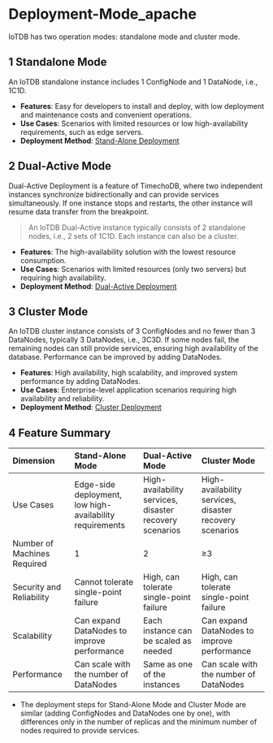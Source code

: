 <!--

    Licensed to the Apache Software Foundation (ASF) under one
    or more contributor license agreements.  See the NOTICE file
    distributed with this work for additional information
    regarding copyright ownership.  The ASF licenses this file
    to you under the Apache License, Version 2.0 (the
    "License"); you may not use this file except in compliance
    with the License.  You may obtain a copy of the License at
    
        http://www.apache.org/licenses/LICENSE-2.0
    
    Unless required by applicable law or agreed to in writing,
    software distributed under the License is distributed on an
    "AS IS" BASIS, WITHOUT WARRANTIES OR CONDITIONS OF ANY
    KIND, either express or implied.  See the License for the
    specific language governing permissions and limitations
    under the License.

-->
# Deployment-Mode_apache

IoTDB has two operation modes: standalone mode and cluster mode.

## 1 Standalone Mode

An IoTDB standalone instance includes 1 ConfigNode and 1 DataNode, i.e., 1C1D.

- **Features**: Easy for developers to install and deploy, with low deployment and maintenance costs and convenient operations.  
- **Use Cases**: Scenarios with limited resources or low high-availability requirements, such as edge servers. 
- **Deployment Method**: [Stand-Alone Deployment](../Deployment-and-Maintenance/Stand-Alone-Deployment_timecho.md)
 
## 2 Dual-Active Mode  

Dual-Active Deployment is a feature of TimechoDB, where two independent instances synchronize bidirectionally and can provide services simultaneously. If one instance stops and restarts, the other instance will resume data transfer from the breakpoint.  

> An IoTDB Dual-Active instance typically consists of 2 standalone nodes, i.e., 2 sets of 1C1D. Each instance can also be a cluster.  

- **Features**: The high-availability solution with the lowest resource consumption.  
- **Use Cases**: Scenarios with limited resources (only two servers) but requiring high availability.  
- **Deployment Method**: [Dual-Active Deployment](../Deployment-and-Maintenance/Dual-Active-Deployment_timecho.md)

## 3 Cluster Mode

An IoTDB cluster instance consists of 3 ConfigNodes and no fewer than 3 DataNodes, typically 3 DataNodes, i.e., 3C3D. If some nodes fail, the remaining nodes can still provide services, ensuring high availability of the database. Performance can be improved by adding DataNodes.  

- **Features**: High availability, high scalability, and improved system performance by adding DataNodes.  
- **Use Cases**: Enterprise-level application scenarios requiring high availability and reliability.  
- **Deployment Method**: [Cluster Deployment](../Deployment-and-Maintenance/Cluster-Deployment_timecho.md)



## 4 Feature Summary

| **Dimension**                   | **Stand-Alone Mode**                                         | **Dual-Active Mode**                                        | **Cluster Mode**                                            |
| :-------------------------- | :------------------------------------------------------- | :------------------------------------------------------ | :------------------------------------------------------ |
| Use Cases                   | Edge-side deployment, low high-availability requirements | High-availability services, disaster recovery scenarios | High-availability services, disaster recovery scenarios |
| Number of Machines Required | 1                                                        | 2                                                       | ≥3                                                      |
| Security and Reliability    | Cannot tolerate single-point failure                     | High, can tolerate single-point failure                 | High, can tolerate single-point failure                 |
| Scalability                 | Can expand DataNodes to improve performance              | Each instance can be scaled as needed                   | Can expand DataNodes to improve performance             |
| Performance                 | Can scale with the number of DataNodes                   | Same as one of the instances                            | Can scale with the number of DataNodes                  |

- The deployment steps for Stand-Alone Mode and Cluster Mode are similar (adding ConfigNodes and DataNodes one by one), with differences only in the number of replicas and the minimum number of nodes required to provide services.